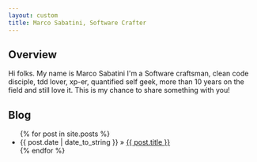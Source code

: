 ```yaml
---
layout: custom
title: Marco Sabatini, Software Crafter
---
```


## Overview
Hi folks.
My name is Marco Sabatini I'm a Software craftsman, clean code disciple, tdd lover, xp-er, quantified self geek, more than 10 years on the field and still love it.
This is my chance to share something with you!

## Blog

<div>
    <ul>
        {% for post in site.posts %}
        <li><span>{{ post.date | date_to_string }}</span> &raquo; <a href="{{ post.url }}" title="{{ post.title }}" target="_blank">{{
            post.title }}</a></li>
        {% endfor %}
    </ul>
</div>
